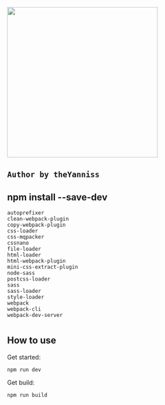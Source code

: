<img alt="" src="https://webpack.js.org/1fcab817090e78435061.svg" width="350">

## `Author by theYanniss`

npm install --save-dev 
-
    autoprefixer
    clean-webpack-plugin
    copy-webpack-plugin
    css-loader
    css-mqpacker
    cssnano
    file-loader
    html-loader
    html-webpack-plugin
    mini-css-extract-plugin
    node-sass
    postcss-loader
    sass
    sass-loader
    style-loader
    webpack
    webpack-cli
    webpack-dev-server
#

How to use
-
Get started:

    npm run dev

Get build:
 
    npm run build
